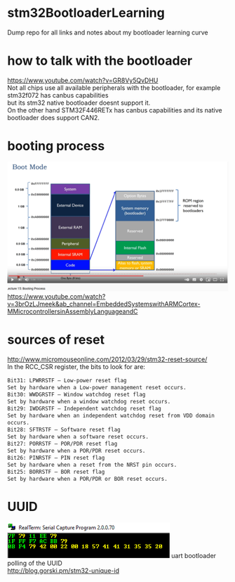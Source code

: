 # stm32BootloaderLearning
Dump repo for all links and notes about my bootloader learning curve

# how to talk with the bootloader     
https://www.youtube.com/watch?v=GR8Vy5QvDHU  
Not all chips use all available peripherals with the bootloader, for example stm32f072 has canbus capabilities  
but its stm32 native bootloader doesnt support it.  
On the other hand STM32F446RETx has canbus capabilities and its native bootloader does support CAN2.  


# booting process  
![Screenshot](images/bootmode_capture.PNG)
https://www.youtube.com/watch?v=3brOzLJmeek&ab_channel=EmbeddedSystemswithARMCortex-MMicrocontrollersinAssemblyLanguageandC
  

# sources of reset  
http://www.micromouseonline.com/2012/03/29/stm32-reset-source/  
In the RCC_CSR register, the bits to look for are:

    Bit31: LPWRRSTF – Low-power reset flag  
    Set by hardware when a Low-power management reset occurs.  
    Bit30: WWDGRSTF – Window watchdog reset flag  
    Set by hardware when a window watchdog reset occurs.  
    Bit29: IWDGRSTF – Independent watchdog reset flag  
    Set by hardware when an independent watchdog reset from VDD domain occurs.  
    Bit28: SFTRSTF – Software reset flag  
    Set by hardware when a software reset occurs.  
    Bit27: PORRSTF – POR/PDR reset flag  
    Set by hardware when a POR/PDR reset occurs.  
    Bit26: PINRSTF – PIN reset flag  
    Set by hardware when a reset from the NRST pin occurs.  
    Bit25: BORRSTF – BOR reset flag  
    Set by hardware when a POR/PDR or BOR reset occurs.   

# UUID  
![Screenshot](images/UUID.png)
uart bootloader polling of the UUID  
http://blog.gorski.pm/stm32-unique-id  